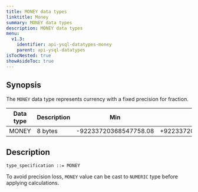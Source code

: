 ```yaml
---
title: MONEY data types
linktitle: Money
summary: MONEY data types
description: MONEY data types
menu:
  v1.3:
    identifier: api-ysql-datatypes-money
    parent: api-ysql-datatypes
isTocNested: true
showAsideToc: true
---
```


## Synopsis

The `MONEY` data type represents currency with a fixed precision for fraction.

Data type | Description | Min | Max |
----------|-------------|-----|-----|
MONEY | 8 bytes | -92233720368547758.08 | +92233720368547758.07 |

## Description

```
type_specification ::= MONEY
```

To avoid precision loss, `MONEY` value can be cast to `NUMERIC` type before applying calculations.
